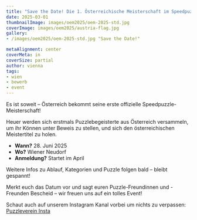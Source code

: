 ```yaml
---
title: "Save the Date! Die 1. Österreichische Meisterschaft im Speedpuzzeln"
date: 2025-03-01
thumbnailImage: images/oem2025/oem-2025-std.jpg
coverImage: images/oem2025/austria-flag.jpg
gallery:
- /images/oem2025/oem-2025-std.jpg "Save the Date!"

metaAlignment: center
coverMeta: in
coverSize: partial
author: vienna
tags:
- wien
- bewerb
- event
---
```


Es ist soweit – Österreich bekommt seine erste offizielle Speedpuzzle-Meisterschaft! 
<!--more--> 
Heuer werden sich erstmals Puzzlebegeisterte aus Österreich versammeln, um ihr 
Können unter Beweis zu stellen, und sich den österreichischen Meistertitel zu holen.

- **Wann?** 28. Juni 2025
- **Wo?** Wiener Neudorf
- **Anmeldung?** Startet im April

Weitere Infos zu Ablauf, Kategorien und Puzzle folgen bald – bleibt gespannt!

Merkt euch das Datum vor und sagt euren Puzzle-Freundinnen und -Freunden Bescheid 
– wir freuen uns auf ein tolles Event!

Schaut auch auf unserem Instagram Kanal vorbei um nichts zu verpassen: 
[Puzzleverein Insta](https://www.instagram.com/puzzleverein_oesterreich/)
